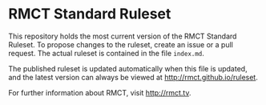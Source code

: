 RMCT Standard Ruleset
=======

This repository holds the most current version of the RMCT Standard Ruleset. To propose changes to the ruleset, create an issue or a pull request. The actual ruleset is contained in the file ```index.md```.

The published ruleset is updated automatically when this file is updated, and the latest version can always be viewed at http://rmct.github.io/ruleset.

For further information about RMCT, visit http://rmct.tv.
